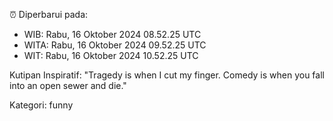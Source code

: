 ⏰ Diperbarui pada:
- WIB: Rabu, 16 Oktober 2024 08.52.25 UTC
- WITA: Rabu, 16 Oktober 2024 09.52.25 UTC
- WIT: Rabu, 16 Oktober 2024 10.52.25 UTC

Kutipan Inspiratif:
"Tragedy is when I cut my finger. Comedy is when you fall into an open sewer and die."


Kategori: funny

